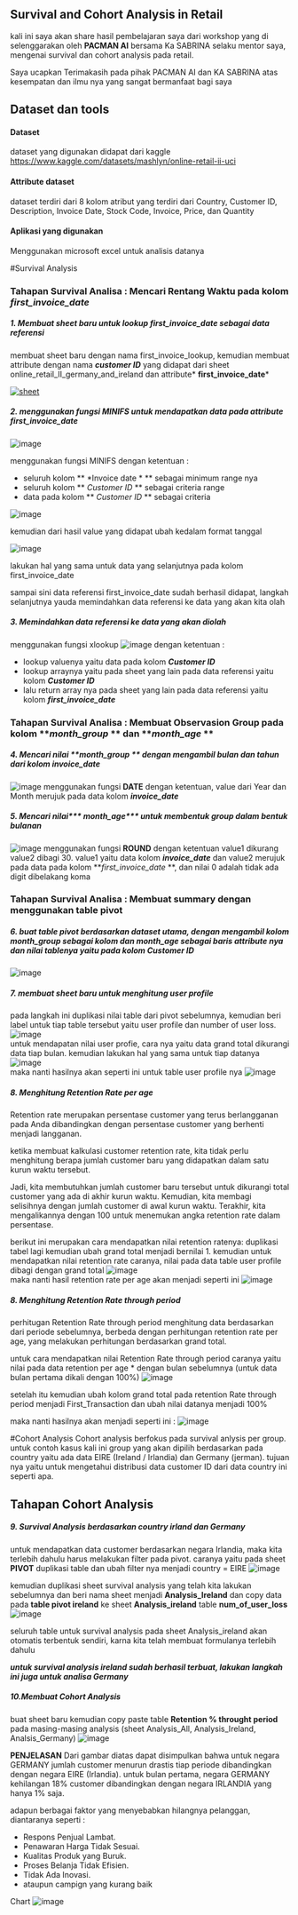 ## Survival and Cohort Analysis in Retail
kali ini saya akan share hasil pembelajaran saya dari workshop yang di selenggarakan oleh **PACMAN AI** bersama Ka SABRINA selaku mentor saya, mengenai survival dan cohort analysis pada retail.

Saya ucapkan Terimakasih pada pihak PACMAN AI dan KA SABRINA atas kesempatan dan ilmu nya yang sangat bermanfaat bagi saya
## Dataset dan tools
#### Dataset
dataset yang digunakan didapat dari kaggle https://www.kaggle.com/datasets/mashlyn/online-retail-ii-uci
####  Attribute dataset
dataset terdiri dari 8 kolom atribut yang terdiri dari Country, Customer ID, Description, Invoice Date, Stock Code, Invoice, Price, dan Quantity
#### Aplikasi yang digunakan
Menggunakan microsoft excel untuk analisis datanya

#Survival Analysis

### Tahapan Survival Analisa : Mencari Rentang Waktu pada kolom ***first_invoice_date***
##### 1. Membuat sheet baru untuk lookup first_invoice_date sebagai data referensi
membuat sheet baru dengan nama first_invoice_lookup, kemudian membuat attribute dengan nama ***customer ID*** yang didapat dari sheet online_retail_II_germany_and_ireland dan attribute* **first_invoice_date***

[![sheet](https://user-images.githubusercontent.com/55653494/198643057-40e5de3e-53ed-4fa6-8ce3-ba2ade085f37.png "sheet")](http:/https://user-images.githubusercontent.com/55653494/198643057-40e5de3e-53ed-4fa6-8ce3-ba2ade085f37.png/ "sheet")

##### 2. menggunakan fungsi MINIFS untuk mendapatkan data pada attribute ***first_invoice_date***

![image](https://user-images.githubusercontent.com/55653494/198646036-3aeac1ab-b849-43f5-a497-7d711869c219.png)

menggunakan fungsi MINIFS dengan ketentuan :
- seluruh kolom ** *Invoice date * ** sebagai minimum range nya
- seluruh kolom ** *Customer ID* ** sebagai criteria range
- data pada kolom  ** *Customer ID* ** sebagai criteria

![image](https://user-images.githubusercontent.com/55653494/198643950-b77a99be-084b-42cc-b39c-a44adfed81c2.png)

kemudian dari hasil value yang didapat ubah kedalam format tanggal

![image](https://user-images.githubusercontent.com/55653494/198647023-9ca9c560-bfdb-4eca-b3c5-a375539083e9.png)

lakukan hal yang sama untuk data yang selanjutnya pada kolom first_invoice_date

sampai sini data referensi first_invoice_date sudah berhasil didapat, langkah selanjutnya yauda memindahkan data referensi ke data yang akan kita olah

##### 3. Memindahkan data referensi ke data yang akan diolah
menggunakan fungsi xlookup
![image](https://user-images.githubusercontent.com/55653494/198655609-eda9377e-1adc-4d4e-927a-a2b8730e2451.png)
dengan ketentuan :
- lookup valuenya yaitu data pada kolom ***Customer ID***
- lookup arraynya yaitu pada sheet yang lain pada data referensi yaitu kolom ***Customer ID***
- lalu return array nya pada sheet yang lain pada data referensi yaitu kolom ***first_invoice_date***

### Tahapan Survival Analisa :  Membuat Observasion Group pada kolom ***month_group* ** dan ***month_age* **
##### 4. Mencari nilai ***month_group* ** dengan mengambil bulan dan tahun dari kolom ***invoice_date***
![image](https://user-images.githubusercontent.com/55653494/198812312-00b36c13-34d1-4556-b93e-a0a228f13cd0.png)
menggunakan fungsi **DATE** dengan ketentuan, value dari Year dan Month merujuk pada data kolom ***invoice_date***

##### 5. Mencari nilai*** month_age*** untuk membentuk group dalam bentuk bulanan
![image](https://user-images.githubusercontent.com/55653494/198812738-5d480eb0-e7ee-4456-bdeb-a3f6c91423ad.png)
menggunakan fungsi **ROUND** dengan ketentuan value1 dikurang value2 dibagi 30. value1 yaitu data kolom ***invoice_date*** dan value2 merujuk pada data pada kolom ***first_invoice_date* **, dan nilai 0 adalah tidak ada digit dibelakang koma

### Tahapan Survival Analisa : Membuat summary dengan menggunakan table pivot
##### 6. buat table pivot berdasarkan dataset utama, dengan mengambil kolom ***month_group*** sebagai kolom dan ***month_age*** sebagai baris attribute nya dan nilai tablenya yaitu pada kolom ***Customer ID***
![image](https://user-images.githubusercontent.com/55653494/198813633-94dfe4c9-2c25-4718-8e3c-fa1aa9ef4ec4.png)
##### 7. membuat sheet baru untuk menghitung user profile
pada langkah ini duplikasi nilai table dari pivot sebelumnya, kemudian beri label untuk tiap table tersebut yaitu user profile dan number of user loss.
![image](https://user-images.githubusercontent.com/55653494/198815108-63d010e6-b54f-4927-8d81-3d8be64a4374.png)
<br>
untuk mendapatan nilai user profie, cara nya yaitu data grand total dikurangi data tiap bulan. kemudian lakukan hal yang sama untuk tiap datanya
![image](https://user-images.githubusercontent.com/55653494/198815175-8ea35bd7-79c0-456a-978e-8e6e804a9ed0.png)
<br>
maka nanti hasilnya akan seperti ini untuk table user profile nya
![image](https://user-images.githubusercontent.com/55653494/198816097-4d6abbbf-929d-47b1-85c4-f787a51e606c.png)

##### 8. Menghitung Retention Rate per age
Retention rate merupakan persentase customer yang terus berlangganan pada Anda dibandingkan dengan persentase customer yang berhenti menjadi langganan.

ketika membuat kalkulasi customer retention rate, kita tidak perlu menghitung berapa jumlah customer baru yang didapatkan dalam satu kurun waktu tersebut.

Jadi, kita membutuhkan jumlah customer baru tersebut untuk dikurangi total customer yang ada di akhir kurun waktu. Kemudian, kita membagi selisihnya dengan jumlah customer di awal kurun waktu. Terakhir, kita mengalikannya dengan 100 untuk menemukan angka retention rate dalam persentase.

berikut ini merupakan cara mendapatkan nilai retention ratenya:
duplikasi tabel lagi kemudian ubah grand total menjadi bernilai 1. kemudian untuk mendapatkan nilai retention rate caranya, nilai pada data table user profile dibagi dengan grand total
![image](https://user-images.githubusercontent.com/55653494/198816406-52087d90-77bd-4df8-8772-b4a3945dba11.png)
<br>
maka nanti hasil retention rate per age akan menjadi seperti ini
![image](https://user-images.githubusercontent.com/55653494/198816474-eba45f92-169d-4091-bcd9-56463d379587.png)

##### 8. Menghitung Retention Rate through period
perhitugan Retention Rate through period menghitung data berdasarkan dari periode sebelumnya, berbeda dengan perhitungan retention rate per age, yang melakukan perhitungan berdasarkan grand total.

untuk cara mendapatkan nilai Retention Rate through period caranya yaitu nilai pada data retention per age * dengan bulan sebelumnya (untuk data bulan pertama dikali dengan 100%)
![image](https://user-images.githubusercontent.com/55653494/198818016-01fb0263-8884-494c-b13f-0e832ba0793a.png)

setelah itu kemudian ubah kolom grand total pada retention Rate through period menjadi First_Transaction dan ubah nilai datanya menjadi 100%

maka nanti hasilnya akan menjadi seperti ini :
![image](https://user-images.githubusercontent.com/55653494/198818597-94488597-b007-4873-88f8-de74fb35e28e.png)

#Cohort Analysis
Cohort analysis berfokus pada survival anlysis per group. untuk contoh kasus kali ini group yang akan dipilih berdasarkan pada country yaitu ada data EIRE (Ireland / Irlandia) dan Germany (jerman). tujuan nya yaitu untuk mengetahui distribusi data  customer ID dari data country ini seperti apa.

## Tahapan Cohort Analysis
##### 9. Survival Analysis berdasarkan country irland dan Germany
untuk mendapatkan data customer berdasarkan negara Irlandia, maka kita terlebih dahulu harus melakukan filter pada pivot. caranya yaitu pada sheet **PIVOT** duplikasi table dan ubah filter nya menjadi country = EIRE
![image](https://user-images.githubusercontent.com/55653494/198819417-1130a18b-75f2-440d-beeb-03e4f3099ea7.png)

kemudian duplikasi sheet survival analysis yang telah kita lakukan sebelumnya dan beri nama sheet menjadi **Analysis_Ireland** dan copy data pada **table pivot ireland** ke sheet **Analysis_ireland** table **num_of_user_loss**
![image](https://user-images.githubusercontent.com/55653494/198819561-213fd2f5-afce-485d-a574-88743ff8ca71.png)

seluruh table untuk survival analysis pada sheet Analysis_ireland akan otomatis terbentuk sendiri, karna kita telah membuat formulanya terlebih dahulu

***untuk survival analysis ireland sudah berhasil terbuat, lakukan langkah ini juga untuk analisa Germany***

##### 10.Membuat Cohort Analysis
buat sheet baru kemudian copy paste table **Retention % throught period** pada masing-masing analysis (sheet Analysis_All, Analysis_Ireland, Analsis_Germany)
![image](https://user-images.githubusercontent.com/55653494/198820500-b2bfbed0-0561-481b-95a8-b37b3da34a33.png)

**PENJELASAN**
Dari gambar diatas dapat disimpulkan bahwa untuk negara GERMANY jumlah customer menurun drastis tiap periode dibandingkan dengan negara EIRE (Irlandia). untuk bulan pertama, negara GERMANY kehilangan 18% customer dibandingkan dengan negara IRLANDIA yang hanya 1% saja.

adapun berbagai faktor yang menyebabkan hilangnya pelanggan, diantaranya seperti :
- Respons Penjual Lambat.
- Penawaran Harga Tidak Sesuai.
- Kualitas Produk yang Buruk.
- Proses Belanja Tidak Efisien.
- Tidak Ada Inovasi.
- ataupun campign yang kurang baik

Chart
![image](https://user-images.githubusercontent.com/55653494/198821123-7e3aecd6-6637-4e64-af6d-c64588bb5baa.png)
